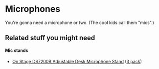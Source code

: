 Microphones
=======

You're gonna need a microphone or two. (The cool kids call them "mics".)







## Related stuff you might need

#### Mic stands

* [On Stage DS7200B Adjustable Desk Microphone Stand](http://www.amazon.com/dp/B0002M3OVI/) ([3 pack](http://www.amazon.com//dp/B005MRMMCK/ref=sr_1_2))
